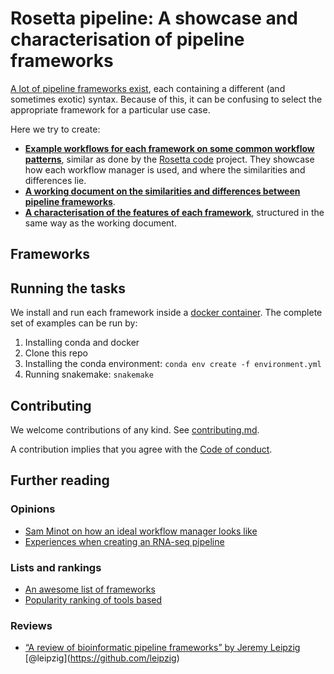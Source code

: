 
# Rosetta pipeline: A showcase and characterisation of pipeline frameworks

[A lot of pipeline frameworks
exist](https://github.com/pditommaso/awesome-pipeline), each containing
a different (and sometimes exotic) syntax. Because of this, it can be
confusing to select the appropriate framework for a particular use case.

Here we try to create:

  - **[Example workflows for each framework on some common workflow
    patterns](tasks)**, similar as done by the [Rosetta
    code](http://www.rosettacode.org/wiki/Rosetta_Code) project. They
    showcase how each workflow manager is used, and where the
    similarities and differences lie.
  - **[A working document on the similarities and differences between
    pipeline frameworks](frameworks.md)**.
  - **[A characterisation of the features of each
    framework](characterisation)**, structured in the same way as the
    working document.

## Frameworks

## Running the tasks

We install and run each framework inside a [docker
container](containers). The complete set of examples can be run by:

1.  Installing conda and docker
2.  Clone this repo
3.  Installing the conda environment: `conda env create -f
    environment.yml`
4.  Running snakemake: `snakemake`

## Contributing

We welcome contributions of any kind. See
[contributing.md](contributing.md).

A contribution implies that you agree with the [Code of
conduct](code_of_conduct.md).

## Further reading

### Opinions

  - [Sam Minot on how an ideal workflow manager looks
    like](https://www.minot.bio/home/2018/9/22/the-rise-of-the-machines-workflow-managers-for-bioinformatics)
  - [Experiences when creating an RNA-seq
    pipeline](https://github.com/NCBI-Hackathons/SPeW)

### Lists and rankings

  - [An awesome list of
    frameworks](https://github.com/pditommaso/awesome-pipeline)
  - [Popularity ranking of tools
    based](https://docs.google.com/spreadsheets/d/1plkAsT_S3CzSeb7ivxyjRnHyrK3JclUCXeUMf_azraY/edit#gid=0)

### Reviews

  - [“A review of bioinformatic pipeline frameworks” by Jeremy
    Leipzig](https://doi.org/10.1093/bib/bbw020)
    \[@leipzig\](<https://github.com/leipzig>)

